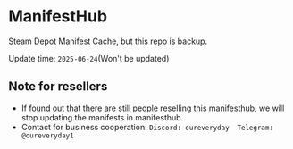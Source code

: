 # ManifestHub

Steam Depot Manifest Cache, but this repo is backup.

Update time: `2025-06-24`(Won't be updated)

## Note for resellers

* If found out that there are still people reselling this manifesthub, we will stop updating the manifests in manifesthub.
* Contact for business cooperation: `Discord: oureveryday  Telegram: @oureveryday1`
